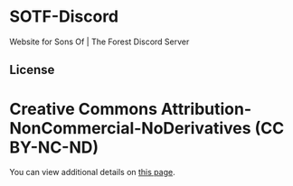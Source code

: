 # SOTF-Discord
Website for Sons Of | The Forest Discord Server

## License
# Creative Commons Attribution-NonCommercial-NoDerivatives (CC BY-NC-ND)

You can view additional details on [this page](https://creativecommons.org/licenses/by-nc-nd/4.0/).
